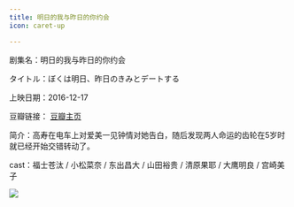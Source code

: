 ```yaml
---
title: 明日的我与昨日的你约会
icon: caret-up

---
```


剧集名：明日的我与昨日的你约会

タイトル：ぼくは明日、昨日のきみとデートする

上映日期：2016-12-17

豆瓣链接： [豆瓣主页](https://movie.douban.com/subject/26707472/)

简介：高寿在电车上对爱美一见钟情对她告白，随后发现两人命运的齿轮在5岁时就已经开始交错转动了。 ​​​

cast：福士苍汰 / 小松菜奈 / 东出昌大 / 山田裕贵 / 清原果耶 / 大鹰明良 / 宫崎美子

![](https://listpic.tsgsanjiao.com/movie/2016/2016mrdw.jpg)